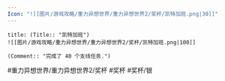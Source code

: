 ```yaml
---
Icon: "![[图片/游戏攻略/重力异想世界/重力异想世界2/奖杯/凯特加班.png|30]]"
---
```

```ad-common-silver-trophy
title: (Title:: "凯特加班")
![[图片/游戏攻略/重力异想世界/重力异想世界2/奖杯/凯特加班.png|100]]

(Comment:: "完成了 40 个支线任务.")
```

#重力异想世界/重力异想世界2/奖杯 #奖杯 #奖杯/银
